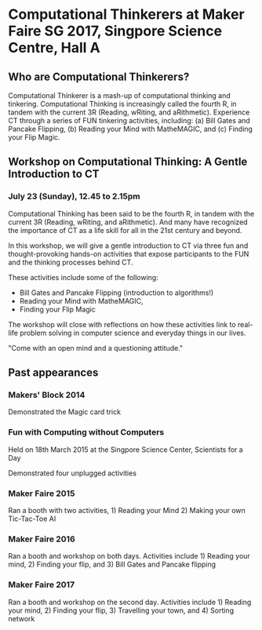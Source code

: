 # Computational Thinkerers at Maker Faire SG 2017, Singpore Science Centre, Hall A

## Who are Computational Thinkerers?

Computational Thinkerer is a mash-up of computational thinking and tinkering.
Computational Thinking is increasingly called the fourth R, in tandem with the
current 3R (Reading, wRiting, and aRithmetic). Experience CT through a series
of FUN tinkering activities, including: (a) Bill Gates and Pancake Flipping,
(b) Reading your Mind with MatheMAGIC, and (c) Finding your Flip Magic.

## Workshop on Computational Thinking: A Gentle Introduction to CT
### July 23 (Sunday), 12.45 to 2.15pm

Computational Thinking has been said to be the fourth R, in
tandem with the current 3R (Reading, wRiting, and aRithmetic).
And many have recognized the importance of CT as a life skill
for all in the 21st century and beyond.

In this workshop, we will give a gentle introduction to CT via
three fun and thought-provoking hands-on activities that expose
participants to the FUN and the thinking processes behind CT.

These activities include some of the following:
  * Bill Gates and Pancake Flipping (introduction to algorithms!)
  * Reading your Mind with MatheMAGIC,
  * Finding your Flip Magic

The workshop will close with reflections on how these activities
link to real-life problem solving in computer science and everyday
things in our lives.

"Come with an open mind and a questioning attitude."

## Past appearances
### Makers' Block 2014
Demonstrated the Magic card trick

### Fun with Computing without Computers
Held on 18th March 2015 at the Singpore Science Center, Scientists for a Day

Demonstrated four unplugged activities

### Maker Faire 2015
Ran a booth with two activities, 1) Reading your Mind 2) Making your own Tic-Tac-Toe AI

### Maker Faire 2016
Ran a booth and workshop on both days. Activities include 1) Reading your mind, 2) Finding your flip, and 3) Bill Gates and Pancake flipping

### Maker Faire 2017
Ran a booth and workshop on the second day. Activities include 1) Reading your mind, 2) Finding your flip, 3) Travelling your town, and 4) Sorting network
